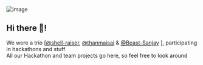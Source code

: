 ![image](https://user-images.githubusercontent.com/78999739/189516062-c856eabd-db97-4cfd-beb1-e4f3bf1edaf8.png)

## Hi there 👋! 
We were a trio [[@shell-raiser](https://github.com/shell-raiser), [@thanmaisai](https://github.com/thanmaisai) & [@Beast-Sanjay](https://github.com/beast-sanjay) ], participating in hackathons and stuff 
<br> 
All our Hackathon and team projects go here, so feel free to look around


<!--

**Here are some ideas to get you started:**

🙋‍♀️ A short introduction - what is your organization all about?
🌈 Contribution guidelines - how can the community get involved?
👩‍💻 Useful resources - where can the community find your docs? Is there anything else the community should know?
🍿 Fun facts - what does your team eat for breakfast?
🧙 Remember, you can do mighty things with the power of [Markdown](https://docs.github.com/github/writing-on-github/getting-started-with-writing-and-formatting-on-github/basic-writing-and-formatting-syntax)
-->
